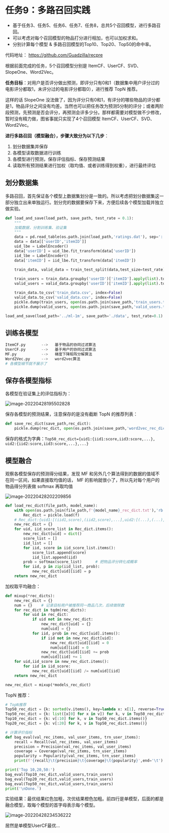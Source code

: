 # 任务9：多路召回实践

- 基于任务3、任务5、任务6、任务7、任务8，总共5个召回模型，进行多路召回。
- 可以考虑对每个召回模型的物品打分进行相加，也可以加权求和。
- 分别计算每个模型 & 多路召回模型的Top10、Top20、Top50的命中率。

代码地址： https://github.com/Guadzilla/recpre

根据前面完成的任务，5个召回模型分别是 ItemCF、UserCF、SVD、SlopeOne、Word2Vec。

**任务目标**：对用户是否评分做出预测，即评分只有0和1（数据集中用户评分过的电影评分都取1，未评分过的电影评分都取0），进行推荐 TopN 推荐。

这样的话 SlopeOne 没法做了，因为评分只有0和1，有评分的哪些物品的评分都是1，物品评分之间没有均差。当然也可以把任务改为预测5分制的评分；或者两阶段预测，先预测是否会评分，再预测会评多少分。那样都需要对模型做不少修改，暂时没有精力做，图省事就只实现了4个召回模型 ItemCF、UserCF、SVD、Word2Vec。

**进行多路召回（模型融合），步骤大致分为以下几步**：

1. 划分数据集并保存
2. 各模型读取数据进行训练
3. 各模型进行预测，保存评估指标、保存预测结果
4. 读取所有预测结果进行加权（取均值、或者训练得到权重），进行最终评估

## 划分数据集

多路召回，首先保证各个模型上数据集划分是一致的。所以考虑把划分数据集这一部分独立出来单独运行。划分完的数据要保存下来，方便后续各个模型加载并独立做实验。

```python
def load_and_save(load_path, save_path, test_rate = 0.1):
    """
    加载数据，分割训练集、验证集
    """
    data = pd.read_table(os.path.join(load_path,'ratings.dat'), sep='::', names = ['userID','itemID','Rating','Zip-code'])
    data = data[['userID','itemID']]
    uid_lbe = LabelEncoder()
    data['userID'] = uid_lbe.fit_transform(data['userID'])
    iid_lbe = LabelEncoder()
    data['itemID'] = iid_lbe.fit_transform(data['itemID'])

    train_data, valid_data = train_test_split(data,test_size=test_rate)
    
    train_users = train_data.groupby('userID')['itemID'].apply(list).to_dict()
    valid_users = valid_data.groupby('userID')['itemID'].apply(list).to_dict()

    train_data.to_csv('train_data.csv', index=False)
    valid_data.to_csv('valid_data.csv', index=False)
    pickle.dump(train_users, open(os.path.join(save_path,'train_users.txt'), 'wb'))
    pickle.dump(valid_users, open(os.path.join(save_path,'valid_users.txt'), 'wb'))

load_and_save(load_path='../ml-1m', save_path='./data', test_rate=0.1)
```

## 训练各模型

```python
ItemCF.py   	-->   基于物品的协同过滤算法
UserCF.py   	-->   基于用户的协同过滤算法
MF.py			-->   梯度下降矩阵分解算法
Word2Vec.py		-->	  word2vec算法
# 各模型细节就不展示了
```

## 保存各模型指标

各模型在验证集上的评估指标为：

![image-20220428195502828](https://wjm-images.oss-cn-beijing.aliyuncs.com/img-hosting/image-20220428195502828.png)

保存各模型的预测结果，注意保存的是没有截断 TopN 的推荐列表：

```python
def save_rec_dict(save_path,rec_dict):
    pickle.dump(rec_dict, open(os.path.join(save_path,'word2vec_rec_dict.txt'), 'wb'))
```

保存的格式为字典：`Top50_rec_dict={uid1:{iid1:score,iid3:score,...}, uid2:{iid2:score,iid3:score,...},...}`

## 模型融合

观察各模型保存的预测得分结果，发现 MF 和另外几个算法得到的数据的值域不在同一区间，如果直接取均值的话， MF 的影响就很小了，所以先对每个用户的物品得分列表做 softmax 再取均值

![image-20220428202209856](https://wjm-images.oss-cn-beijing.aliyuncs.com/img-hosting/image-20220428202209856.png)

```python
def load_rec_dict(file_path, model_name):
    with open(os.path.join(file_path,f'{model_name}_rec_dict.txt'),'rb') as f:
        Rec_dict = pickle.load(f)
    # Rec_dict:{uid1:[(iid1,score),(iid2,score),...],uid2:[(...),(...),...],...}
    new_rec_dict = {}
    for uid, iid_score_list in Rec_dict.items():
        new_rec_dict[uid] = dict()
        score_list = []
        iid_list = []
        for iid, score in iid_score_list.items():
            score_list.append(score)
            iid_list.append(iid)
        prob = softmax(score_list)      # 把物品评分转化成概率
        for iid, p in zip(iid_list, prob):
            new_rec_dict[uid][iid] = p
    return new_rec_dict
```

加权取平均融合：

```python
def mixup(*rec_dicts):
    new_rec_dict = {}
    num = {}    # 记录目标用户被推荐同一商品几次，后续做除数
    for rec_dict in tqdm(rec_dicts):
        for uid in rec_dict:
            if uid not in new_rec_dict:
                new_rec_dict[uid] = {}
                num[uid] = {}
            for iid, prob in rec_dict[uid].items():
                if iid not in new_rec_dict[uid]:
                    new_rec_dict[uid][iid] = 0
                    num[uid][iid] = 0
                new_rec_dict[uid][iid] += prob
                num[uid][iid] += 1
    for uid,iid_score in new_rec_dict.items():
        for iid in iid_score:
            new_rec_dict[uid][iid] /= num[uid][iid]
    return new_rec_dict

new_rec_dict = mixup(*models_rec_dict)
```

TopN 推荐：

```python
# TopN推荐
Top50_rec_dict = {k: sorted(v.items(), key=lambda x: x[1], reverse=True)[:50] for k, v in new_rec_dict.items()}
Top50_rec_dict = {k: list([x[0] for x in v]) for k, v in Top50_rec_dict.items()}
Top10_rec_dict = {k: v[:10] for k, v in Top50_rec_dict.items()}
Top20_rec_dict = {k: v[:20] for k, v in Top50_rec_dict.items()}

# 计算评价指标
def bag_eval(val_rec_items, val_user_items, trn_user_items):
    recall = Recall(val_rec_items, val_user_items)
    precision = Precision(val_rec_items, val_user_items)
    coverage = Coverage(val_rec_items, trn_user_items)
    popularity = Popularity(val_rec_items, trn_user_items)
    print(f'{recall}\t{precision}\t{coverage}\t{popularity}',end='\t')

print('Top 10,20,50:')
bag_eval(Top10_rec_dict,valid_users,train_users)
bag_eval(Top20_rec_dict,valid_users,train_users)
bag_eval(Top50_rec_dict,valid_users,train_users)
print('\nDone.')
```

实验结果：最优结果红色加粗，次优结果橙色加粗。前四行是单模型，后面的都是融合模型，取每个模型的首字母表示每个模型。

![image-20220428234536222](https://wjm-images.oss-cn-beijing.aliyuncs.com/img-hosting/image-20220428234536222.png)

居然是单模型UserCF最优...
